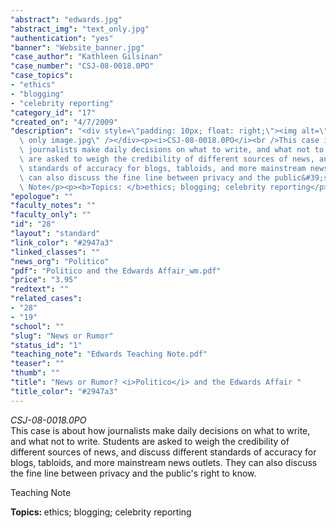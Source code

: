 ```yaml
---
"abstract": "edwards.jpg"
"abstract_img": "text_only.jpg"
"authentication": "yes"
"banner": "Website_banner.jpg"
"case_author": "Kathleen Gilsinan"
"case_number": "CSJ-08-0018.0PO"
"case_topics":
- "ethics"
- "blogging"
- "celebrity reporting"
"category_id": "17"
"created_on": "4/7/2009"
"description": "<div style=\"padding: 10px; float: right;\"><img alt=\"\" src=\"/casestudy/files/photos/284/text\
  \ only image.jpg\" /></div><p><i>CSJ-08-0018.0PO</i><br />This case is about how\
  \ journalists make daily decisions on what to write, and what not to write. Students\
  \ are asked to weigh the credibility of different sources of news, and discuss different\
  \ standards of accuracy for blogs, tabloids, and more mainstream news outlets. They\
  \ can also discuss the fine line between privacy and the public&#39;s right to know.</p><p>Teaching\
  \ Note</p><p><b>Topics: </b>ethics; blogging; celebrity reporting</p>"
"epologue": ""
"faculty_notes": ""
"faculty_only": ""
"id": "28"
"layout": "standard"
"link_color": "#2947a3"
"linked_classes": ""
"news_org": "Politico"
"pdf": "Politico and the Edwards Affair_wm.pdf"
"price": "3.95"
"redtext": ""
"related_cases":
- "28"
- "19"
"school": ""
"slug": "News or Rumor"
"status_id": "1"
"teaching_note": "Edwards Teaching Note.pdf"
"teaser": ""
"thumb": ""
"title": "News or Rumor? <i>Politico</i> and the Edwards Affair "
"title_color": "#2947a3"
---
```

<div style="padding: 10px; float: right;"><img alt="" src="/casestudy/files/photos/284/text only image.jpg" /></div><p><i>CSJ-08-0018.0PO</i><br />This case is about how journalists make daily decisions on what to write, and what not to write. Students are asked to weigh the credibility of different sources of news, and discuss different standards of accuracy for blogs, tabloids, and more mainstream news outlets. They can also discuss the fine line between privacy and the public&#39;s right to know.</p><p>Teaching Note</p><p><b>Topics: </b>ethics; blogging; celebrity reporting</p>
